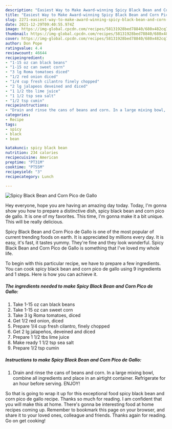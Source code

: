 ```yaml
---
description: "Easiest Way to Make Award-winning Spicy Black Bean and Corn Pico de Gallo"
title: "Easiest Way to Make Award-winning Spicy Black Bean and Corn Pico de Gallo"
slug: 2271-easiest-way-to-make-award-winning-spicy-black-bean-and-corn-pico-de-gallo
date: 2021-12-29T09:40:55.974Z
image: https://img-global.cpcdn.com/recipes/58131928bed78840/680x482cq70/spicy-black-bean-and-corn-pico-de-gallo-recipe-main-photo.jpg
thumbnail: https://img-global.cpcdn.com/recipes/58131928bed78840/680x482cq70/spicy-black-bean-and-corn-pico-de-gallo-recipe-main-photo.jpg
cover: https://img-global.cpcdn.com/recipes/58131928bed78840/680x482cq70/spicy-black-bean-and-corn-pico-de-gallo-recipe-main-photo.jpg
author: Don Pope
ratingvalue: 4.4
reviewcount: 46644
recipeingredient:
- "1-15 oz can black beans"
- "1-15 oz can sweet corn"
- "3 lg Roma tomatoes diced"
- "1/2 red onion diced"
- "1/4 cup fresh cilantro finely chopped"
- "2 lg jalapeos deveined and diced"
- "1 1/2 tbs lime juice"
- "1 1/2 tsp sea salt"
- "1/2 tsp cumin"
recipeinstructions:
- "Drain and rinse the cans of beans and corn. In a large mixing bowl, combine all ingredients and place in an airtight container. Refrigerate for an hour before serving. ENJOY!"
categories:
- Recipe
tags:
- spicy
- black
- bean

katakunci: spicy black bean 
nutrition: 234 calories
recipecuisine: American
preptime: "PT31M"
cooktime: "PT55M"
recipeyield: "3"
recipecategory: Lunch

---
```



![Spicy Black Bean and Corn Pico de Gallo](https://img-global.cpcdn.com/recipes/58131928bed78840/680x482cq70/spicy-black-bean-and-corn-pico-de-gallo-recipe-main-photo.jpg)

Hey everyone, hope you are having an amazing day today. Today, I'm gonna show you how to prepare a distinctive dish, spicy black bean and corn pico de gallo. It is one of my favorites. This time, I'm gonna make it a bit unique. This will be really delicious.



Spicy Black Bean and Corn Pico de Gallo is one of the most popular of current trending foods on earth. It is appreciated by millions every day. It is easy, it's fast, it tastes yummy. They're fine and they look wonderful. Spicy Black Bean and Corn Pico de Gallo is something that I've loved my whole life.


To begin with this particular recipe, we have to prepare a few ingredients. You can cook spicy black bean and corn pico de gallo using 9 ingredients and 1 steps. Here is how you can achieve it.

<!--inarticleads1-->

##### The ingredients needed to make Spicy Black Bean and Corn Pico de Gallo:

1. Take 1-15 oz can black beans
1. Take 1-15 oz can sweet corn
1. Take 3 lg Roma tomatoes, diced
1. Get 1/2 red onion, diced
1. Prepare 1/4 cup fresh cilantro, finely chopped
1. Get 2 lg jalapeños, deveined and diced
1. Prepare 1 1/2 tbs lime juice
1. Make ready 1 1/2 tsp sea salt
1. Prepare 1/2 tsp cumin




<!--inarticleads2-->

##### Instructions to make Spicy Black Bean and Corn Pico de Gallo:

1. Drain and rinse the cans of beans and corn. In a large mixing bowl, combine all ingredients and place in an airtight container. Refrigerate for an hour before serving. ENJOY!




So that is going to wrap it up for this exceptional food spicy black bean and corn pico de gallo recipe. Thanks so much for reading. I am confident that you will make this at home. There's gonna be interesting food at home recipes coming up. Remember to bookmark this page on your browser, and share it to your loved ones, colleague and friends. Thanks again for reading. Go on get cooking!
